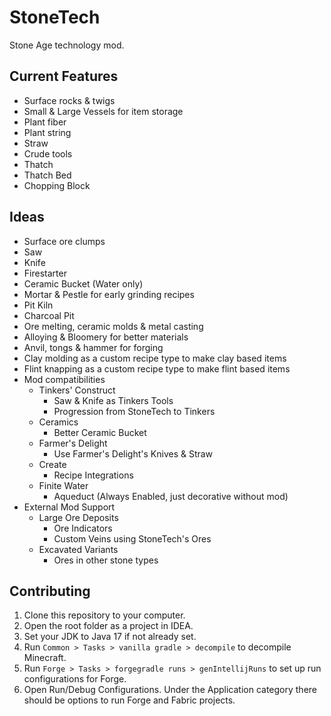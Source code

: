 # StoneTech

Stone Age technology mod.

## Current Features

- Surface rocks & twigs
- Small & Large Vessels for item storage
- Plant fiber
- Plant string
- Straw
- Crude tools
- Thatch
- Thatch Bed
- Chopping Block

## Ideas

- Surface ore clumps
- Saw
- Knife
- Firestarter
- Ceramic Bucket (Water only)
- Mortar & Pestle for early grinding recipes
- Pit Kiln
- Charcoal Pit
- Ore melting, ceramic molds & metal casting
- Alloying & Bloomery for better materials
- Anvil, tongs & hammer for forging
- Clay molding as a custom recipe type to make clay based items
- Flint knapping as a custom recipe type to make flint based items
- Mod compatibilities
  - Tinkers' Construct
    - Saw & Knife as Tinkers Tools
    - Progression from StoneTech to Tinkers
  - Ceramics
    - Better Ceramic Bucket
  - Farmer's Delight
    - Use Farmer's Delight's Knives & Straw
  - Create
    - Recipe Integrations
  - Finite Water
    - Aqueduct (Always Enabled, just decorative without mod)
- External Mod Support
  - Large Ore Deposits
    - Ore Indicators
    - Custom Veins using StoneTech's Ores
  - Excavated Variants
    - Ores in other stone types

## Contributing

1. Clone this repository to your computer.
2. Open the root folder as a project in IDEA.
3. Set your JDK to Java 17 if not already set.
4. Run `Common > Tasks > vanilla gradle > decompile` to decompile Minecraft.
5. Run `Forge > Tasks > forgegradle runs > genIntellijRuns` to set up run configurations for Forge.
6. Open Run/Debug Configurations. Under the Application category there should be options to run Forge and Fabric projects.
